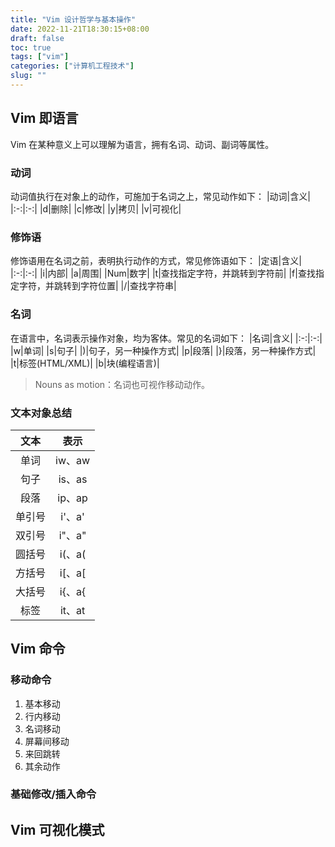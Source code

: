 ```yaml
---
title: "Vim 设计哲学与基本操作"
date: 2022-11-21T18:30:15+08:00
draft: false
toc: true
tags: ["vim"] 
categories: ["计算机工程技术"] 
slug: ""
---
```


## Vim 即语言
Vim 在某种意义上可以理解为语言，拥有名词、动词、副词等属性。


### 动词
动词值执行在对象上的动作，可施加于名词之上，常见动作如下：
|动词|含义|
|:-:|:-:|
|d|删除|
|c|修改|
|y|拷贝|
|v|可视化|

### 修饰语
修饰语用在名词之前，表明执行动作的方式，常见修饰语如下：
|定语|含义|
|:-:|:-:|
|i|内部|
|a|周围|
|Num|数字|
|t|查找指定字符，并跳转到字符前|
|f|查找指定字符，并跳转到字符位置|
|/|查找字符串|

### 名词
在语言中，名词表示操作对象，均为客体。常见的名词如下：
|名词|含义|
|:-:|:-:|
|w|单词|
|s|句子|
|)|句子，另一种操作方式|
|p|段落|
|}|段落，另一种操作方式|
|t|标签(HTML/XML)|
|b|块(编程语言)|
> Nouns as motion：名词也可视作移动动作。

### 文本对象总结
|文本|表示|
|:-:|:-:|
|单词|iw、aw|
|句子|is、as|
|段落|ip、ap|
|单引号|i'、a'|
|双引号|i"、a"|
|圆括号|i(、a(|
|方括号|i[、a[|
|大括号|i{、a{|
|标签|it、at|

## Vim 命令

### 移动命令
1. 基本移动
2. 行内移动
3. 名词移动
4. 屏幕间移动
5. 来回跳转
6. 其余动作
### 基础修改/插入命令



## Vim 可视化模式

